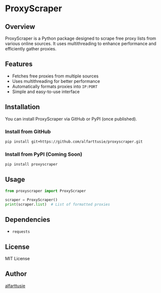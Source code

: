 # ProxyScraper

## Overview
ProxyScraper is a Python package designed to scrape free proxy lists from various online sources. It uses multithreading to enhance performance and efficiently gather proxies.

## Features
- Fetches free proxies from multiple sources
- Uses multithreading for better performance
- Automatically formats proxies into `IP:PORT`
- Simple and easy-to-use interface

## Installation
You can install ProxyScraper via GitHub or PyPI (once published).

### Install from GitHub
```sh
pip install git+https://github.com/alfarttusie/proxyscraper.git
```

### Install from PyPI (Coming Soon)
```sh
pip install proxyscraper
```

## Usage
```python
from proxyscraper import ProxyScraper

scraper = ProxyScraper()
print(scraper.list)  # List of formatted proxies
```

## Dependencies
- `requests`

## License
MIT License

## Author
[alfarttusie](https://github.com/alfarttusie)

